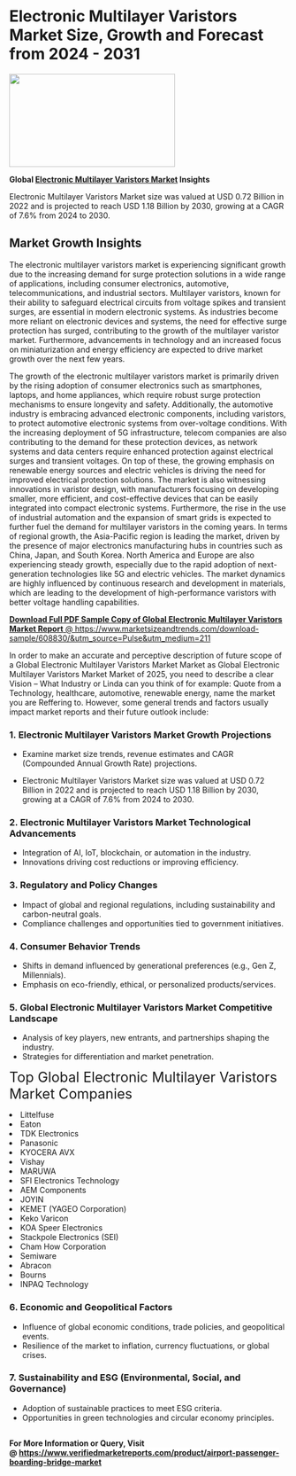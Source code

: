 <H1>Electronic Multilayer Varistors Market Size, Growth and Forecast from 2024 - 2031</H1><img class="aligncenter size-medium wp-image-584254" src="https://thirdeyenews.in/wp-content/uploads/2024/09/Global-Market-Research-300x168.jpeg" alt="" width="300" height="168" /><p><strong>Global&nbsp;<a href="https://www.marketsizeandtrends.com/download-sample/608830/&amp;utm_source=Pulse&amp;utm_medium=211">Electronic Multilayer Varistors Market</a> Insights</strong></p><p>Electronic Multilayer Varistors Market size was valued at USD 0.72 Billion in 2022 and is projected to reach USD 1.18 Billion by 2030, growing at a CAGR of 7.6% from 2024 to 2030.</p><p><h2>Market Growth Insights</h2> <p>The electronic multilayer varistors market is experiencing significant growth due to the increasing demand for surge protection solutions in a wide range of applications, including consumer electronics, automotive, telecommunications, and industrial sectors. Multilayer varistors, known for their ability to safeguard electrical circuits from voltage spikes and transient surges, are essential in modern electronic systems. As industries become more reliant on electronic devices and systems, the need for effective surge protection has surged, contributing to the growth of the multilayer varistor market. Furthermore, advancements in technology and an increased focus on miniaturization and energy efficiency are expected to drive market growth over the next few years.</p> <p><a href="#download-sample"></a></p> <p>The growth of the electronic multilayer varistors market is primarily driven by the rising adoption of consumer electronics such as smartphones, laptops, and home appliances, which require robust surge protection mechanisms to ensure longevity and safety. Additionally, the automotive industry is embracing advanced electronic components, including varistors, to protect automotive electronic systems from over-voltage conditions. With the increasing deployment of 5G infrastructure, telecom companies are also contributing to the demand for these protection devices, as network systems and data centers require enhanced protection against electrical surges and transient voltages. On top of these, the growing emphasis on renewable energy sources and electric vehicles is driving the need for improved electrical protection solutions. The market is also witnessing innovations in varistor design, with manufacturers focusing on developing smaller, more efficient, and cost-effective devices that can be easily integrated into compact electronic systems. Furthermore, the rise in the use of industrial automation and the expansion of smart grids is expected to further fuel the demand for multilayer varistors in the coming years. In terms of regional growth, the Asia-Pacific region is leading the market, driven by the presence of major electronics manufacturing hubs in countries such as China, Japan, and South Korea. North America and Europe are also experiencing steady growth, especially due to the rapid adoption of next-generation technologies like 5G and electric vehicles. The market dynamics are highly influenced by continuous research and development in materials, which are leading to the development of high-performance varistors with better voltage handling capabilities. <p><a href="#get-more"></p><p><span class=""><strong>Download Full PDF Sample Copy of Global Electronic Multilayer Varistors Market Report</strong> @ <a href="https://www.marketsizeandtrends.com/download-sample/608830/&amp;utm_source=Pulse&amp;utm_medium=211" target="_blank">https://www.marketsizeandtrends.com/download-sample/608830/&amp;utm_source=Pulse&amp;utm_medium=211</a></span></p><p>In order to make an accurate and perceptive description of future scope of a Global&nbsp;Electronic Multilayer Varistors Market Market as Global&nbsp;Electronic Multilayer Varistors Market Market of 2025, you need to describe a clear Vision &ndash; What Industry or Linda can you think of for example: Quote from a Technology, healthcare, automotive, renewable energy, name the market you are Reffering to. However, some general trends and factors usually impact market reports and their future outlook include:</p><h3>1.&nbsp;<strong>Electronic Multilayer Varistors Market Growth Projections</strong></h3><ul><li>Examine market size trends, revenue estimates and CAGR (Compounded Annual Growth Rate) projections.</li><li><p>Electronic Multilayer Varistors Market size was valued at USD 0.72 Billion in 2022 and is projected to reach USD 1.18 Billion by 2030, growing at a CAGR of 7.6% from 2024 to 2030.</p></li></ul><h3>2.&nbsp;<strong>Electronic Multilayer Varistors Market Technological Advancements</strong></h3><ul><li>Integration of AI, IoT, blockchain, or automation in the industry.</li><li>Innovations driving cost reductions or improving efficiency.</li></ul><h3>3.&nbsp;<strong>Regulatory and Policy Changes</strong></h3><ul><li>Impact of global and regional regulations, including sustainability and carbon-neutral goals.</li><li>Compliance challenges and opportunities tied to government initiatives.</li></ul><h3>4.&nbsp;<strong>Consumer Behavior Trends</strong></h3><ul><li>Shifts in demand influenced by generational preferences (e.g., Gen Z, Millennials).</li><li>Emphasis on eco-friendly, ethical, or personalized products/services.</li></ul><h3>5.&nbsp;<strong>Global Electronic Multilayer Varistors Market Competitive Landscape</strong></h3><ul><li>Analysis of key players, new entrants, and partnerships shaping the industry.</li><li>Strategies for differentiation and market penetration.</li></ul><p data-pm-slice="1 1 []"><span style="color: inherit; font-family: inherit; font-size: 25px;">Top Global Electronic Multilayer Varistors Market Companies</span></p><div class="" data-test-id=""><p><li>Littelfuse</li><li> Eaton</li><li> TDK Electronics</li><li> Panasonic</li><li> KYOCERA AVX</li><li> Vishay</li><li> MARUWA</li><li> SFI Electronics Technology</li><li> AEM Components</li><li> JOYIN</li><li> KEMET (YAGEO Corporation)</li><li> Keko Varicon</li><li> KOA Speer Electronics</li><li> Stackpole Electronics (SEI)</li><li> Cham How Corporation</li><li> Semiware</li><li> Abracon</li><li> Bourns</li><li> INPAQ Technology</li></p></div><h3>6.&nbsp;<strong>Economic and Geopolitical Factors</strong></h3><ul><li>Influence of global economic conditions, trade policies, and geopolitical events.</li><li>Resilience of the market to inflation, currency fluctuations, or global crises.</li></ul><h3>7.&nbsp;<strong>Sustainability and ESG (Environmental, Social, and Governance)</strong></h3><ul><li>Adoption of sustainable practices to meet ESG criteria.</li><li>Opportunities in green technologies and circular economy principles.</li></ul><h2><strong style="font-size: 14px;">For More Information or Query, Visit @&nbsp;</strong><a style="background-color: #ffffff; font-size: 14px;" href="https://www.marketsizeandtrends.com/report/electronic-multilayer-varistors-market/" target="_blank">https://www.verifiedmarketreports.com/product/airport-passenger-boarding-bridge-market</a></h2>
